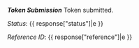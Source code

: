 __*Token Submission*__
Token submitted.

*Status*: {{ response["status"]|e }}

*Reference ID*: {{ response["reference"]|e }}
